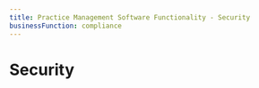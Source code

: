 ```yaml
---
title: Practice Management Software Functionality - Security
businessFunction: compliance
---
```


# Security
